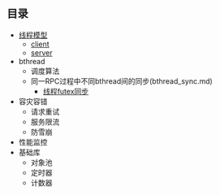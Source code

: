 ## 目录

* [线程模型](thread_model.md)
  * [client](client.md)
  * [server](server.md)
* bthread 
  * 调度算法
  * 同一RPC过程中不同bthread间的同步(bthread_sync.md)
    * [线程futex同步](futex.md)
* 容灾容错
  * 请求重试
  * 服务限流
  * 防雪崩
* 性能监控
* 基础库
  * 对象池
  * 定时器
  * 计数器
